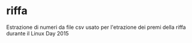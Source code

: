 # riffa
Estrazione di numeri da file csv usato per l'etrazione dei premi della riffa durante il Linux Day 2015
